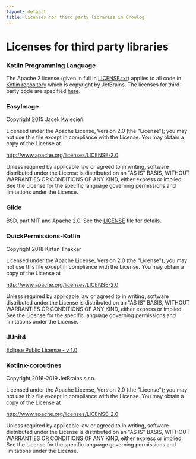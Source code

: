 ```yaml
---
layout: default
title: Licenses for third party libraries in Growlog.
---
```


# Licenses for third party libraries


### Kotlin Programming Language

The Apache 2 license (given in full in [LICENSE.txt](https://github.com/JetBrains/kotlin/blob/master/license/LICENSE.txt)) applies to all code in [Kotlin repository](https://github.com/JetBrains/kotlin) which is copyright by JetBrains. The licenses for third-party code are specified [here](https://github.com/JetBrains/kotlin/tree/master/license).

### EasyImage
Copyright 2015 Jacek Kwiecień.

Licensed under the Apache License, Version 2.0 (the "License");
you may not use this file except in compliance with the License.
You may obtain a copy of the License at

http://www.apache.org/licenses/LICENSE-2.0

Unless required by applicable law or agreed to in writing, software
distributed under the License is distributed on an "AS IS" BASIS,
WITHOUT WARRANTIES OR CONDITIONS OF ANY KIND, either express or implied.
See the License for the specific language governing permissions and
limitations under the License.

### Glide
BSD, part MIT and Apache 2.0. See the [LICENSE](https://github.com/bumptech/glide/blob/master/LICENSE) file for details.

### QuickPermissions-Kotlin
Copyright 2018 Kirtan Thakkar

Licensed under the Apache License, Version 2.0 (the "License");
you may not use this file except in compliance with the License.
You may obtain a copy of the License at

http://www.apache.org/licenses/LICENSE-2.0

Unless required by applicable law or agreed to in writing, software
distributed under the License is distributed on an "AS IS" BASIS,
WITHOUT WARRANTIES OR CONDITIONS OF ANY KIND, either express or implied.
See the License for the specific language governing permissions and
limitations under the License.

### JUnit4
[Eclipse Public License - v 1.0](https://github.com/junit-team/junit4/blob/master/LICENSE-junit.txt)

### Kotlinx-coroutines
Copyright 2016-2019 JetBrains s.r.o.

Licensed under the Apache License, Version 2.0 (the "License");
you may not use this file except in compliance with the License.
You may obtain a copy of the License at

http://www.apache.org/licenses/LICENSE-2.0

Unless required by applicable law or agreed to in writing, software
distributed under the License is distributed on an "AS IS" BASIS,
WITHOUT WARRANTIES OR CONDITIONS OF ANY KIND, either express or implied.
See the License for the specific language governing permissions and
limitations under the License.
